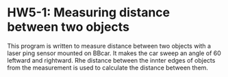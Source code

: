 # HW5-1: Measuring distance between two objects 
This program is written to measure distance between two objects with a laser ping sensor mounted on BBcar.
It makes the car sweep an angle of 60 leftward and rightward. Rhe distance between the innter edges of objects
from the measurement is used to calculate the distance between them.
